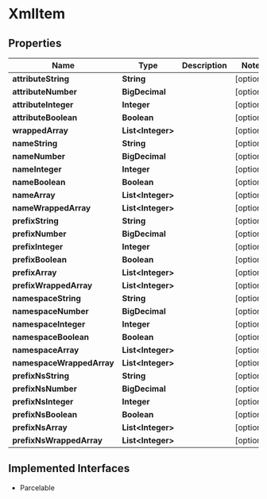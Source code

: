 

# XmlItem


## Properties

| Name | Type | Description | Notes |
|------------ | ------------- | ------------- | -------------|
|**attributeString** | **String** |  |  [optional] |
|**attributeNumber** | **BigDecimal** |  |  [optional] |
|**attributeInteger** | **Integer** |  |  [optional] |
|**attributeBoolean** | **Boolean** |  |  [optional] |
|**wrappedArray** | **List&lt;Integer&gt;** |  |  [optional] |
|**nameString** | **String** |  |  [optional] |
|**nameNumber** | **BigDecimal** |  |  [optional] |
|**nameInteger** | **Integer** |  |  [optional] |
|**nameBoolean** | **Boolean** |  |  [optional] |
|**nameArray** | **List&lt;Integer&gt;** |  |  [optional] |
|**nameWrappedArray** | **List&lt;Integer&gt;** |  |  [optional] |
|**prefixString** | **String** |  |  [optional] |
|**prefixNumber** | **BigDecimal** |  |  [optional] |
|**prefixInteger** | **Integer** |  |  [optional] |
|**prefixBoolean** | **Boolean** |  |  [optional] |
|**prefixArray** | **List&lt;Integer&gt;** |  |  [optional] |
|**prefixWrappedArray** | **List&lt;Integer&gt;** |  |  [optional] |
|**namespaceString** | **String** |  |  [optional] |
|**namespaceNumber** | **BigDecimal** |  |  [optional] |
|**namespaceInteger** | **Integer** |  |  [optional] |
|**namespaceBoolean** | **Boolean** |  |  [optional] |
|**namespaceArray** | **List&lt;Integer&gt;** |  |  [optional] |
|**namespaceWrappedArray** | **List&lt;Integer&gt;** |  |  [optional] |
|**prefixNsString** | **String** |  |  [optional] |
|**prefixNsNumber** | **BigDecimal** |  |  [optional] |
|**prefixNsInteger** | **Integer** |  |  [optional] |
|**prefixNsBoolean** | **Boolean** |  |  [optional] |
|**prefixNsArray** | **List&lt;Integer&gt;** |  |  [optional] |
|**prefixNsWrappedArray** | **List&lt;Integer&gt;** |  |  [optional] |


## Implemented Interfaces

* Parcelable


